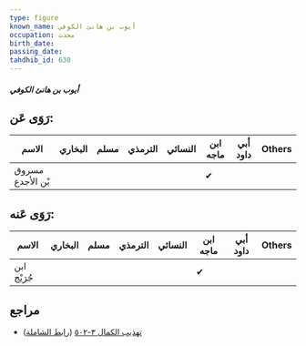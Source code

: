 ```yaml
---
type: figure
known_name: أيوب بن هانئ الكوفي
occupation: محدث
birth_date:
passing_date:
tahdhib_id: 630
---
```

##### أيوب بن هانئ الكوفي

## رَوَى عَن:
| الاسم            | البخاري | مسلم | الترمذي | النسائي | ابن ماجه | أبي داود | Others |
| ---------------- | ------- | ---- | ------- | ------- | -------- | -------- | ------ |
| مسروق بْن الأجدع |         |      |         |         | ✔        |          |        |
## رَوَى عَنه:
| الاسم       | البخاري | مسلم | الترمذي | النسائي | ابن ماجه | أبي داود | Others |
| ----------- | ------- | ---- | ------- | ------- | -------- | -------- | ------ |
| ابن جُرَيْج |         |      |         |         | ✔        |          |        |
## مراجع
- [تهذيب الكمال ٣-٥٠٢](obsidian://open?vault=Tahdhib-al-Kamal&file=Figures/٦٣٠-أيوب%20بن%20هانئ%20الكوفي) ([رابط الشاملة](https://shamela.ws/book/3722/1516))